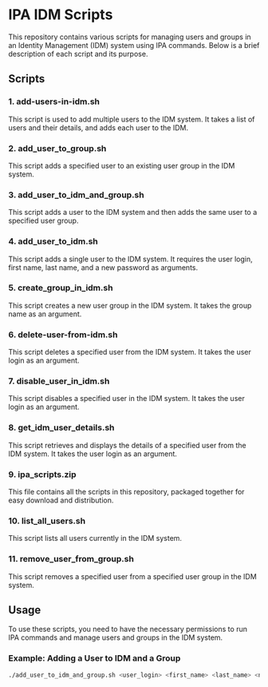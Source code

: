 # IPA IDM Scripts

This repository contains various scripts for managing users and groups in an Identity Management (IDM) system using IPA commands. Below is a brief description of each script and its purpose.

## Scripts

### 1. add-users-in-idm.sh
This script is used to add multiple users to the IDM system. It takes a list of users and their details, and adds each user to the IDM.

### 2. add_user_to_group.sh
This script adds a specified user to an existing user group in the IDM system.

### 3. add_user_to_idm_and_group.sh
This script adds a user to the IDM system and then adds the same user to a specified user group.

### 4. add_user_to_idm.sh
This script adds a single user to the IDM system. It requires the user login, first name, last name, and a new password as arguments.

### 5. create_group_in_idm.sh
This script creates a new user group in the IDM system. It takes the group name as an argument.

### 6. delete-user-from-idm.sh
This script deletes a specified user from the IDM system. It takes the user login as an argument.

### 7. disable_user_in_idm.sh
This script disables a specified user in the IDM system. It takes the user login as an argument.

### 8. get_idm_user_details.sh
This script retrieves and displays the details of a specified user from the IDM system. It takes the user login as an argument.

### 9. ipa_scripts.zip
This file contains all the scripts in this repository, packaged together for easy download and distribution.

### 10. list_all_users.sh
This script lists all users currently in the IDM system.

### 11. remove_user_from_group.sh
This script removes a specified user from a specified user group in the IDM system.

## Usage

To use these scripts, you need to have the necessary permissions to run IPA commands and manage users and groups in the IDM system. 

### Example: Adding a User to IDM and a Group

```bash
./add_user_to_idm_and_group.sh <user_login> <first_name> <last_name> <new_password> <user_group>
